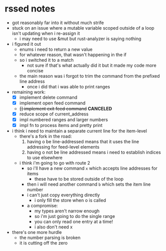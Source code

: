 # rssed notes

* got reasonably far into it without much strife
* stuck on an issue where a mutable variable scoped outside of a loop isn't updating when i re-assign it
    * i may need to use &mut but rust-analyzer is saying nothing
* i figured it out
    * enums i need to return a new value
    * for whatever reason, that wasn't happening in the if
    * so i switched it to a match
        * not sure if that's what actually did it but it made my code more concise
    * the main reason was i forgot to trim the command from the prefixed line address
        * once i did that i was able to print ranges
* remaining work:
    * [x] implement delete command
    * [x] implement open feed command
    * ~~[] implement exit feed command~~ **CANCELED**
    * [x] reduce scope of current_address
    * [x] impl numbered ranges and larger numbers
    * [x] impl fn to process items and pretty print
* i think i need to maintain a separate current line for the item-level
    * there's a fork in the road:
        1. having o be line-addressed means that it uses the line addressing for feed-level elements
        2. having o not be line addressed means i need to establish indices to use elsewhere
    * i think i'm going to go with route 2
        * so i'll have a new command `x` which accepts line addresses for items
            * these have to be stored outside of the loop
        * then i will need another command `b` which sets the item line number
        * i can't just copy everything directly
            * i only fill the store when o is called
        * a compromise:
            * my types aren't narrow enough
            * so i'm just going to do the single range
            * you can only read one entry at a time!
            * i also don't need x
* there's one more hurdle
    * the number parsing is broken
    * it is cutting off the zero